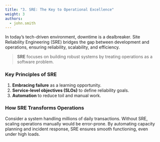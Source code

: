 ```yaml
---
title: "3. SRE: The Key to Operational Excellence"
weight: 3
authors:
  - john.smith
---
```


In today’s tech-driven environment, downtime is a dealbreaker. Site Reliability Engineering (SRE) bridges the gap between development and operations, ensuring reliability, scalability, and efficiency.

> **SRE** focuses on building robust systems by treating operations as a software problem.

### Key Principles of SRE

1. **Embracing failure** as a learning opportunity.
2. **Service-level objectives (SLOs)** to define reliability goals.
3. **Automation** to reduce toil and manual work.

### How SRE Transforms Operations

Consider a system handling millions of daily transactions. Without SRE, scaling operations manually would be error-prone. By automating capacity planning and incident response, SRE ensures smooth functioning, even under high loads.
